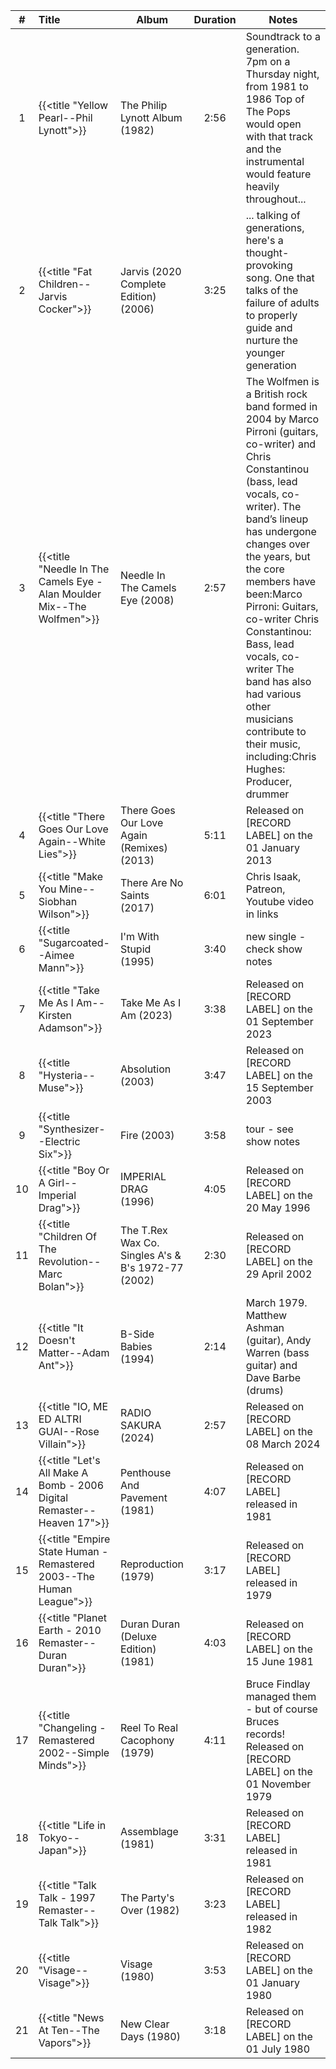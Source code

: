 | #  | Title                                                                  | Album                                              | Duration | Notes                                                                                                                                                                                                                                                                                                                                                                                                                                      |
|:--:|:-----------------------------------------------------------------------|----------------------------------------------------|:--------:|--------------------------------------------------------------------------------------------------------------------------------------------------------------------------------------------------------------------------------------------------------------------------------------------------------------------------------------------------------------------------------------------------------------------------------------------|
| 1  | {{<title "Yellow Pearl--Phil Lynott">}}                                | The Philip Lynott Album (1982)                     |   2:56   | Soundtrack to a generation. 7pm on a Thursday night, from 1981 to 1986 Top of The Pops would open with that track and the instrumental would feature heavily throughout...                                                                                                                                                                                                                                                                 |
| 2  | {{<title "Fat Children--Jarvis Cocker">}}                              | Jarvis (2020 Complete Edition) (2006)              |   3:25   | ... talking of generations, here's a thought-provoking song. One that talks of the failure of adults to properly guide and nurture the younger generation                                                                                                                                                                                                                                                                                  |
| 3  | {{<title "Needle In The Camels Eye - Alan Moulder Mix--The Wolfmen">}} | Needle In The Camels Eye (2008)                    |   2:57   | The Wolfmen is a British rock band formed in 2004 by Marco Pirroni (guitars, co-writer) and Chris Constantinou (bass, lead vocals, co-writer). The band’s lineup has undergone changes over the years, but the core members have been:Marco Pirroni: Guitars, co-writer Chris Constantinou: Bass, lead vocals, co-writer The band has also had various other musicians contribute to their music, including:Chris Hughes: Producer, drummer |
| 4  | {{<title "There Goes Our Love Again--White Lies">}}             | There Goes Our Love Again (Remixes) (2013)         |   5:11   | Released on [RECORD LABEL] on the 01 January 2013                                                                                                                                                                                                                                                                                                                                                                                          |
| 5  | {{<title "Make You Mine--Siobhan Wilson">}}                            | There Are No Saints (2017)                         |   6:01   | Chris Isaak, Patreon, Youtube video in links                                                                                                                                                                                                                                                                                                                                                                                               |
| 6  | {{<title "Sugarcoated--Aimee Mann">}}                                  | I'm With Stupid (1995)                             |   3:40   | new single - check show notes                                                                                                                                                                                                                                                                                                                                                                                                              |
| 7  | {{<title "Take Me As I Am--Kirsten Adamson">}}                         | Take Me As I Am (2023)                             |   3:38   | Released on [RECORD LABEL] on the 01 September 2023                                                                                                                                                                                                                                                                                                                                                                                        |
| 8  | {{<title "Hysteria--Muse">}}                                           | Absolution (2003)                                  |   3:47   | Released on [RECORD LABEL] on the 15 September 2003                                                                                                                                                                                                                                                                                                                                                                                        |
| 9  | {{<title "Synthesizer--Electric Six">}}                                | Fire (2003)                                        |   3:58   | tour - see show notes                                                                                                                                                                                                                                                                                                                                                                                                                      |
| 10 | {{<title "Boy Or A Girl--Imperial Drag">}}                             | IMPERIAL DRAG (1996)                               |   4:05   | Released on [RECORD LABEL] on the 20 May 1996                                                                                                                                                                                                                                                                                                                                                                                              |
| 11 | {{<title "Children Of The Revolution--Marc Bolan">}}                   | The T.Rex Wax Co. Singles A's & B's 1972-77 (2002) |   2:30   | Released on [RECORD LABEL] on the 29 April 2002                                                                                                                                                                                                                                                                                                                                                                                            |
| 12 | {{<title "It Doesn't Matter--Adam Ant">}}                              | B-Side Babies (1994)                               |   2:14   | March 1979.  Matthew Ashman (guitar), Andy Warren (bass guitar) and Dave Barbe (drums)                                                                                                                                                                                                                                                                                                                                                     |
| 13 | {{<title "IO, ME ED ALTRI GUAI--Rose Villain">}}                       | RADIO SAKURA (2024)                                |   2:57   | Released on [RECORD LABEL] on the 08 March 2024                                                                                                                                                                                                                                                                                                                                                                                            |
| 14 | {{<title "Let's All Make A Bomb - 2006 Digital Remaster--Heaven 17">}} | Penthouse And Pavement (1981)                      |   4:07   | Released on [RECORD LABEL] released in 1981                                                                                                                                                                                                                                                                                                                                                                                                |
| 15 | {{<title "Empire State Human - Remastered 2003--The Human League">}}   | Reproduction (1979)                                |   3:17   | Released on [RECORD LABEL] released in 1979                                                                                                                                                                                                                                                                                                                                                                                                |
| 16 | {{<title "Planet Earth - 2010 Remaster--Duran Duran">}}                | Duran Duran (Deluxe Edition) (1981)                |   4:03   | Released on [RECORD LABEL] on the 15 June 1981                                                                                                                                                                                                                                                                                                                                                                                             |
| 17 | {{<title "Changeling - Remastered 2002--Simple Minds">}}               | Reel To Real Cacophony (1979)                      |   4:11   | Bruce Findlay managed them - but of course Bruces records! Released on [RECORD LABEL] on the 01 November 1979                                                                                                                                                                                                                                                                                                                              |
| 18 | {{<title "Life in Tokyo--Japan">}}                                     | Assemblage (1981)                                  |   3:31   | Released on [RECORD LABEL] released in 1981                                                                                                                                                                                                                                                                                                                                                                                                |
| 19 | {{<title "Talk Talk - 1997 Remaster--Talk Talk">}}                     | The Party's Over (1982)                            |   3:23   | Released on [RECORD LABEL] released in 1982                                                                                                                                                                                                                                                                                                                                                                                                |
| 20 | {{<title "Visage--Visage">}}                                           | Visage (1980)                                      |   3:53   | Released on [RECORD LABEL] on the 01 January 1980                                                                                                                                                                                                                                                                                                                                                                                          |
| 21 | {{<title "News At Ten--The Vapors">}}                                  | New Clear Days (1980)                              |   3:18   | Released on [RECORD LABEL] on the 01 July 1980                                                                                                                                                                                                                                                                                                                                                                                             |
